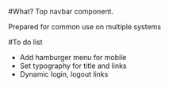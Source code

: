 
#What?
Top navbar component.

Prepared for common use on multiple systems

#To do list

- Add hamburger menu for mobile
- Set typography for title and links
- Dynamic login, logout links
